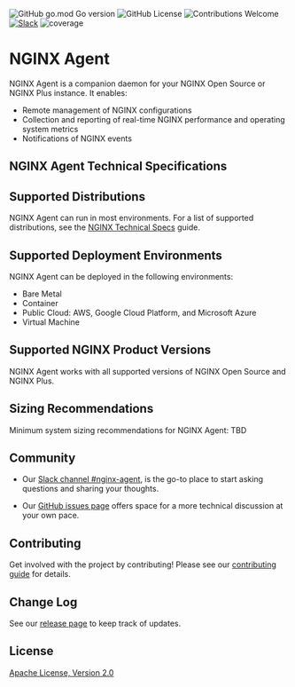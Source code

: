 ![GitHub go.mod Go version](https://img.shields.io/github/go-mod/go-version/nginx/agent)
![GitHub License](https://img.shields.io/github/license/nginx/agent)
![Contributions Welcome](https://img.shields.io/badge/contributions-welcome-brightgreen.svg?style=flat)
[![Slack](https://img.shields.io/badge/slack-join%20us-brightgreen.svg?logo=slack)](https://nginxcommunity.slack.com/channels/nginx-agent)
![coverage](https://raw.githubusercontent.com/nginx/agent/badges/.badges/v3/coverage.svg)

# NGINX Agent

NGINX Agent is a companion daemon for your NGINX Open Source or NGINX Plus instance. It enables:

- Remote management of NGINX configurations
- Collection and reporting of real-time NGINX performance and operating system metrics
- Notifications of NGINX events

## NGINX Agent Technical Specifications

## Supported Distributions

NGINX Agent can run in most environments. For a list of supported distributions, see the [NGINX Technical Specs](https://docs.nginx.com/nginx/technical-specs/#supported-distributions) guide.

## Supported Deployment Environments

NGINX Agent can be deployed in the following environments:

- Bare Metal
- Container
- Public Cloud: AWS, Google Cloud Platform, and Microsoft Azure
- Virtual Machine

## Supported NGINX Product Versions

NGINX Agent works with all supported versions of NGINX Open Source and NGINX Plus.

## Sizing Recommendations

Minimum system sizing recommendations for NGINX Agent:
TBD

## Community

- Our [Slack channel #nginx-agent](https://nginxcommunity.slack.com/), is the go-to place to start asking questions and sharing your thoughts.

- Our [GitHub issues page](https://github.com/nginx/agent/issues) offers space for a more technical discussion at your own pace.

## Contributing

Get involved with the project by contributing! Please see our [contributing guide](CONTRIBUTING.md) for details.

## Change Log

See our [release page](https://github.com/nginx/agent/releases) to keep track of updates.

## License

[Apache License, Version 2.0](LICENSE)
